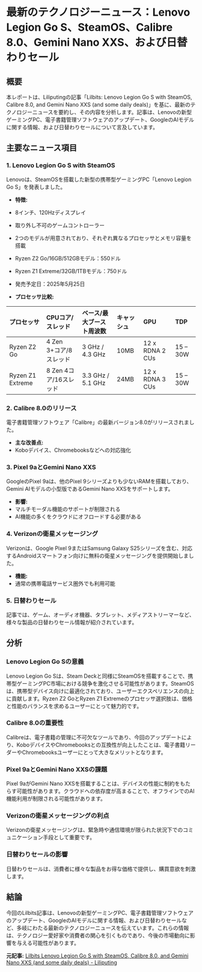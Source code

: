# 最新のテクノロジーニュース：Lenovo Legion Go S、SteamOS、Calibre 8.0、Gemini Nano XXS、および日替わりセール

## 概要

本レポートは、Liliputingの記事「Lilbits: Lenovo Legion Go S with SteamOS, Calibre 8.0, and Gemini Nano XXS (and some daily deals)」を基に、最新のテクノロジーニュースを要約し、その内容を分析します。記事は、Lenovoの新型ゲーミングPC、電子書籍管理ソフトウェアのアップデート、GoogleのAIモデルに関する情報、および日替わりセールについて言及しています。

## 主要なニュース項目

### 1. Lenovo Legion Go S with SteamOS

Lenovoは、SteamOSを搭載した新型の携帯型ゲーミングPC「Lenovo Legion Go S」を発表しました。

* **特徴:**
 * 8インチ、120Hzディスプレイ
 * 取り外し不可のゲームコントローラー
 * 2つのモデルが用意されており、それぞれ異なるプロセッサとメモリ容量を搭載
 * Ryzen Z2 Go/16GB/512GBモデル：550ドル
 * Ryzen Z1 Extreme/32GB/1TBモデル：750ドル
 * 発売予定日：2025年5月25日

* **プロセッサ比較:**

 | プロセッサ | CPUコア/スレッド | ベース/最大ブースト周波数 | キャッシュ | GPU | TDP |
 | :----------------- | :-------------- | :----------------------- | :------- | :------------------ | :------- |
 | Ryzen Z2 Go | 4 Zen 3+コア/8スレッド | 3 GHz / 4.3 GHz | 10MB | 12 x RDNA 2 CUs | 15 – 30W |
 | Ryzen Z1 Extreme | 8 Zen 4コア/16スレッド | 3.3 GHz / 5.1 GHz | 24MB | 12 x RDNA 3 CUs | 15 – 30W |

### 2. Calibre 8.0のリリース

電子書籍管理ソフトウェア「Calibre」の最新バージョン8.0がリリースされました。

* **主な改善点:**
 * Koboデバイス、Chromebooksなどへの対応強化

### 3. Pixel 9aとGemini Nano XXS

GoogleのPixel 9aは、他のPixel 9シリーズよりも少ないRAMを搭載しており、Gemini AIモデルの小型版であるGemini Nano XXSをサポートします。

* **影響:**
 * マルチモーダル機能のサポートが制限される
 * AI機能の多くをクラウドにオフロードする必要がある

### 4. Verizonの衛星メッセージング

Verizonは、Google Pixel 9またはSamsung Galaxy S25シリーズを含む、対応するAndroidスマートフォン向けに無料の衛星メッセージングを提供開始しました。

* **機能:**
 * 通常の携帯電話サービス圏外でも利用可能

### 5. 日替わりセール

記事では、ゲーム、オーディオ機器、タブレット、メディアストリーマーなど、様々な製品の日替わりセール情報が紹介されています。

## 分析

### Lenovo Legion Go Sの意義

Lenovo Legion Go Sは、Steam Deckと同様にSteamOSを搭載することで、携帯型ゲーミングPC市場における競争を激化させる可能性があります。SteamOSは、携帯型デバイス向けに最適化されており、ユーザーエクスペリエンスの向上に貢献します。Ryzen Z2 GoとRyzen Z1 Extremeのプロセッサ選択肢は、価格と性能のバランスを求めるユーザーにとって魅力的です。

### Calibre 8.0の重要性

Calibreは、電子書籍の管理に不可欠なツールであり、今回のアップデートにより、KoboデバイスやChromebooksとの互換性が向上したことは、電子書籍リーダーやChromebooksユーザーにとって大きなメリットとなります。

### Pixel 9aとGemini Nano XXSの課題

Pixel 9aがGemini Nano XXSを搭載することは、デバイスの性能に制約をもたらす可能性があります。クラウドへの依存度が高まることで、オフラインでのAI機能利用が制限される可能性があります。

### Verizonの衛星メッセージングの利点

Verizonの衛星メッセージングは、緊急時や通信環境が限られた状況下でのコミュニケーション手段として重要です。

### 日替わりセールの影響

日替わりセールは、消費者に様々な製品をお得な価格で提供し、購買意欲を刺激します。

## 結論

今回のLilbits記事は、Lenovoの新型ゲーミングPC、電子書籍管理ソフトウェアのアップデート、GoogleのAIモデルに関する情報、および日替わりセールなど、多岐にわたる最新のテクノロジーニュースを伝えています。これらの情報は、テクノロジー愛好家や消費者の関心を引くものであり、今後の市場動向に影響を与える可能性があります。


**元記事:** [Lilbits Lenovo Legion Go S with SteamOS, Calibre 8.0, and Gemini Nano XXS (and some daily deals) - Liliputing](https://liliputing.com/lilbits-lenovo-legion-go-s-with-steamos-calibre-8-0-and-gemini-nano-xxs/)